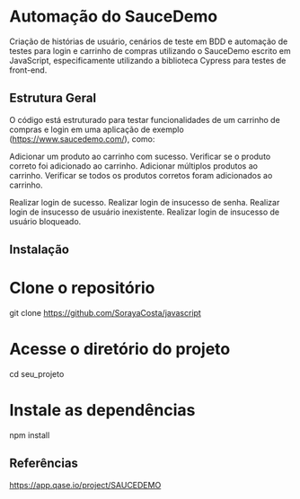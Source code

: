 # Automação do SauceDemo
Criação de histórias de usuário, cenários de teste em BDD e automação de testes para login e carrinho de compras utilizando o SauceDemo escrito em JavaScript, especificamente utilizando a biblioteca Cypress para testes de front-end.


## Estrutura Geral
O código está estruturado para testar funcionalidades de um carrinho de compras e login em uma aplicação de exemplo (https://www.saucedemo.com/), como:

Adicionar um produto ao carrinho com sucesso.
Verificar se o produto correto foi adicionado ao carrinho.
Adicionar múltiplos produtos ao carrinho.
Verificar se todos os produtos corretos foram adicionados ao carrinho.

Realizar login de sucesso.
Realizar login de insucesso de senha.
Realizar login de insucesso de usuário inexistente.
Realizar login de insucesso de usuário bloqueado.


## Instalação

# Clone o repositório
git clone https://github.com/SorayaCosta/javascript

# Acesse o diretório do projeto
cd seu_projeto

# Instale as dependências
npm install


## Referências
https://app.qase.io/project/SAUCEDEMO
